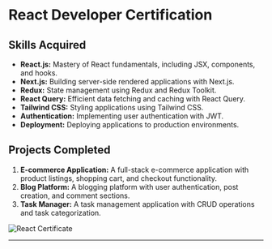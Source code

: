 # React Developer Certification

## Skills Acquired

- **React.js:** Mastery of React fundamentals, including JSX, components, and hooks.
- **Next.js:** Building server-side rendered applications with Next.js.
- **Redux:** State management using Redux and Redux Toolkit.
- **React Query:** Efficient data fetching and caching with React Query.
- **Tailwind CSS:** Styling applications using Tailwind CSS.
- **Authentication:** Implementing user authentication with JWT.
- **Deployment:** Deploying applications to production environments.

## Projects Completed

1. **E-commerce Application:** A full-stack e-commerce application with product listings, shopping cart, and checkout functionality.
2. **Blog Platform:** A blogging platform with user authentication, post creation, and comment sections.
3. **Task Manager:** A task management application with CRUD operations and task categorization.

![React Certificate](/reactCertificate.jpg)

---

